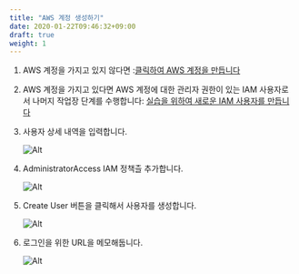 ```yaml
---
title: "AWS 계정 생성하기"
date: 2020-01-22T09:46:32+09:00
draft: true
weight: 1
---
```


1. AWS 계정을 가지고 있지 않다면 :[클릭하여 AWS 계정을 만듭니다](https://aws.amazon.com/getting-started/)

2. AWS 계정을 가지고 있다면 AWS 계정에 대한 관리자 권한이 있는 IAM 사용자로서 나머지 작업장 단계를 수행합니다: [실습을 위하여 새로운 IAM 사용자를 만듭니다](https://console.aws.amazon.com/iam/home?#/users$new)

3. 사용자 상세 내역을 입력합니다.

    ![Alt](iam/iam-1-create-user.png "Title")

4. AdministratorAccess IAM 정책츨 추가합니다.

     ![Alt](iam/iam-2-attach-policy.png "add policy")

5. Create User 버튼을 클릭해서 사용자를 생성합니다.

     ![Alt](iam/iam-3-create-user.png "create user")

6. 로그인을 위한 URL을 메모해둡니다.

     ![Alt](iam/iam-4-save-url.png "create user")
